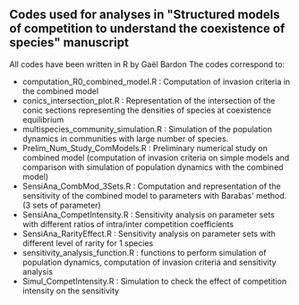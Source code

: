 ## Codes used for analyses in "Structured models of competition to understand the coexistence of species" manuscript
 All codes have been written in R by Gaël Bardon
The codes correspond to:
- computation_R0_combined_model.R : Computation of invasion criteria in the combined model
- conics_intersection_plot.R : Representation of the intersection of the conic sections representing the densities of species at coexistence equilibrium
- multispecies_community_simulation.R : Simulation of the population dynamics in communities with large number of species.
- Prelim_Num_Study_ComModels.R : Preliminary numerical study on combined model (computation of invasion criteria on simple models and comparison with simulation of population dynamics with the combined model)
- SensiAna_CombMod_3Sets.R : Computation and representation of the sensitivity of the combined model to parameters with Barabas' method. (3 sets of parameter)
- SensiAna_CompetIntensity.R : Sensitivity analysis on parameter sets with different ratios of intra/inter competition coefficients
- SensiAna_RarityEffect.R : Sensitivity analysis on parameter sets with different level of rarity for 1 species
- sensitivity_analysis_function.R : functions to perform simulation of population dynamics, computation of invasion criteria and sensitivity analysis
- Simul_CompetIntensity.R : Simulation to check the effect of competition intensity on the sensitivity 
